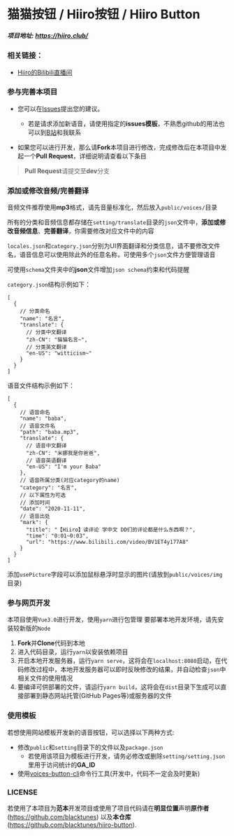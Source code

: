 # 猫猫按钮 / Hiiro按钮 / Hiiro Button

##### 项目地址: https://hiiro.club/

### 相关链接：
- [Hiiro的Bilibili直播间](https://live.bilibili.com/21919321)

### 参与完善本项目

- 您可以在[Issues](https://github.com/blacktunes/hiiro-button/issues)提出您的建议。
  - 若是请求添加新语音，请使用指定的**issues模板**，不熟悉github的用法也可以到[B站](https://space.bilibili.com/1384118)和我联系

- 如果您可以进行开发，那么请**Fork**本项目进行修改，完成修改后在本项目中发起一个**Pull Request**，详细说明请查看以下条目
> **Pull Request**请提交至**dev**分支

### 添加或修改音频/完善翻译

音频文件推荐使用**mp3**格式，请先音量标准化，然后放入`public/voices/`目录

所有的分类和音频信息都存储在`setting/translate`目录的`json`文件中，**添加或修改音频信息**、**完善翻译**，你需要修改对应文件中的内容

`locales.json`和`category.json`分别为UI界面翻译和分类信息，请不要修改文件名，语音信息可以使用除此外的任意名称，可使用多个`json`文件方便管理语音

可使用`schema`文件夹中的**json**文件增加`json schema`约束和代码提醒

`category.json`结构示例如下：
```
[
  {
    // 分类命名
    "name": "名言",
    "translate": {
      // 分类中文翻译
      "zh-CN": "猫猫名言~",
      // 分类英文翻译
      "en-US": "witticism~"
    }
  }
]
```

语音文件结构示例如下：
```
[
  {
    // 语音命名
    "name": "baba",
    // 语音文件名
    "path": "baba.mp3",
    "translate": {
      // 语音中文翻译
      "zh-CN": "米娜我是你爸爸",
      // 语音英语翻译
      "en-US": "I'm your Baba"
    },
    // 语音所属分类(对应category的name)
    "category": "名言",
    // 以下属性为可选
    // 添加时间
    "date": "2020-11-11",
    // 语音出处
    "mark": {
      "title": "【Hiiro】读评论 学中文 DD们的评论都是什么东西啊？",
      "time": "0:01~0:03",
      "url": "https://www.bilibili.com/video/BV1ET4y177A8"
    }
  }
]
```
添加`usePicture`字段可以添加鼠标悬浮时显示的图片(请放到`public/voices/img`目录)

### 参与网页开发

本项目使用`Vue3.0`进行开发，使用`yarn`进行包管理
要部署本地开发环境，请先安装较新版的`Node`

1. **Fork**并**Clone**代码到本地
2. 进入代码目录，运行`yarn`以安装依赖项目
3. 开启本地开发服务器，运行`yarn serve`，这将会在`localhost:8080`启动，在代码修改过程中，本地开发服务器可以即时反映修改的结果，并自动检查`json`中相关文件的使用情况
4. 要编译可供部署的文件，请运行`yarn build`，这将会在`dist`目录下生成可以直接部署到静态网站托管(GitHub Pages等)或服务器的文件

### 使用模板

若想使用网站模板开发新的语音按钮，可以选择以下两种方式:
- 修改`public`和`setting`目录下的文件以及`package.json`
  - 若使用该项目为模板进行开发，请务必修改或删除`setting/setting.json`里用于访问统计的**GA_ID**
- 使用[voices-button-cli](https://github.com/blacktunes/voices-button-cli)命令行工具(开发中，代码不一定会及时更新)

### LICENSE
若使用了本项目为**范本**开发项目或使用了项目代码请在**明显位置**声明**原作者**(https://github.com/blacktunes) 以及**本仓库**(https://github.com/blacktunes/hiiro-button).